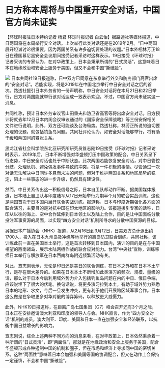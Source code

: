 # 日方称本周将与中国重开安全对话，中国官方尚未证实

【环球时报驻日本特约记者 杨君 环球时报记者
白云怡】据路透社等媒体报道，中日两国将在本周举行安全对话。上次举行此类对话还是在2019年2月。“日中两国展开坦诚讨论很重要，因为两国关系有许多迫切要处理的议题。”日本外相林芳正18日在德国慕尼黑安全会议期间接受记者采访时这样表示。19日接受《环球时报》记者采访的专家认为，在对华政策上，日本会秉承所谓的“日式灵活”，这意味着日本在地缘政治和安全上服务于美国，但又不会和中国“撕破脸”。

![](https://inews.gtimg.com/newsapp_bt/0/15676048332/1000)
日本共同社19日报道称，日中双方已同意在东京举行外交和防务部门高官出席的“安全对话”。若能实现，将是2019年在中国北京举行中日安全对话之后的首次。路透社援引日本外务省的一份声明称，中日安全对话将在本月21日和22日举行，日方对两国能就举行该对话达成一致表示欢迎。不过，中国官方尚未证实这一消息。

共同社称，预计日本外务审议官山田重夫和防卫省高官等将出席安全对话。日方预计将就去年12月日本内阁会议审议通过的《国家安全保障战略》等三份安保相关文件进行说明，此外，双方还可能谈及台海局势。路透社称，林芳正所说的迫切要处理的议题，就包括钓鱼岛问题。共同社评论认为，如安全对话能够举行，将有助于缓和两国间的紧张关系。

黑龙江省社会科学院东北亚研究所研究员笪志刚19日接受《环球时报》记者采访时表示，2019年后，日本不断增强对华盛顿打压中国政策的配合，中日关系呈下行态势，中日安全对话也处于中断状态。此次两国若能恢复安全对话，对中日管控分歧、处理危机、避免偶发事件导致的冲突，将是一件积极的事情。尽管通过一次对话无法解决中日间许多悬而未决的问题，但对于维护两国关系和地区局势的稳定，阻止一些事态的进一步升级，仍然具有建设性。

然而，中日关系传出这一积极信号之际，日本自卫队却动作不断。据美国媒体报道，日本陆上自卫队与印度陆军从17日开始举行为期半个月的联合实战训练，这也是两国首次于日本国内展开联合实战训练。报道称，日本与印度近期强化各方面的联合演习，主要目的是对抗中国在印太地区的影响力。该报道援引专家的话称，日印从以往的海上、空中合作延伸到日本领土以及陆上合作，目的是让中国面临分散投注军事资源的局面，以实现“四方安全对话”机制所寻求的分散中国资源的目标。

另据日本广播协会（NHK）报道，从2月16日到3月12日，日美双方总计派出约1700人，投入在日本九州岛及冲绳等地举行的离岛防卫联合训练。共同社称，该训练此前一直在美国本土举行，这是首次转移到日本国内，演训的目的是在与中国相望的西南诸岛，展示水陆两栖作战的联合应对能力。台湾“中央社”宣称，训练移师日本举行与解放军在日本西南群岛附近频繁活动有关。

对此，笪志刚表示，无论是印日还是美日的联合训练，在日本之外和在日本本土举行，是存在很大差异的。如果在日本本土不断增加此类演习的频次、规模、量级的话，那么对于日本今后利用域外势力介入包括钓鱼岛问题在内的中日、俄日争端，应该说埋下了很大的伏笔。换句话说，将更多演习拉到本土，有助于域外势力熟悉日本的地形、水文，今后一旦发生冲突，更有利于他们开展跨区域军事合作。日本这么做是在争取更多对华对俄的博弈筹码，以释放更大威慑力。

此外，NHK19日报道称，在距离广岛七国集团（G7）峰会召开还有3个月之际，日本正在安排邀请澳大利亚和印度的领导人与会。NHK直言，作为“四方安全对话”机制的成员，澳大利亚、印度、美国和日本一直在加强安全和经济联系，以抗衡中国日益增长的影响力。

笪志刚说，综合上述两种不同方向的消息来看，在对华政策上，日本依然秉承着一种所谓的“日式灵活”，即“两面性”，那就是在地缘政治和安全上服务于美国，配合华盛顿形成各种遏制中国的机制和圈子，但在市场和经济上寻求同中国的密切关系。这种“两面性”意味着日本会加强和美国等国的协调配合，但又在动作上会保持一定谨慎，不会和中国“撕破脸”。

